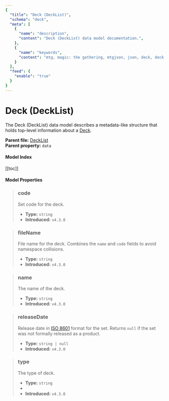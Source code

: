 ```yaml
---
{
  "title": "Deck (DeckList)",
  "schema": "deck",
  "meta": [
    {
      "name": "description",
      "content": "Deck (DeckList) data model documentation.",
    },
    {
      "name": "keywords",
      "content": "mtg, magic: the gathering, mtgjson, json, deck, deck (decklist)",
    }
  ],
  "feed": {
    "enable": "true"
  }
}
---
```


# Deck (DeckList)

The Deck (DeckList) data model describes a metadata-like structure that holds top-level information about a [Deck](../deck/).

**Parent file:** [DeckList](../../api/v5/DeckList.json.zip)  
**Parent property:** `data`

#### Model Index

<PropertyToggler/>

[[toc]]

#### Model Properties

> ### code
> Set code for the deck.
>
> - **Type:** `string`
> - **Introduced:** `v4.3.0`

> ### fileName
> File name for the deck. Combines the `name` and `code` fields to avoid namespace collisions.  
>
> - **Type:** `string`  
> - **Introduced:** `v4.3.0`  

> ### name
> The name of the deck.
>
> - **Type:** `string`
> - **Introduced:** `v4.3.0`

> ### releaseDate
> Release date in [ISO 8601](https://www.iso.org/iso-8601-date-and-time-format.html) format for the set. Returns `null` if the set was not formally released as a product.
>
> - **Type:** `string | null`
> - **Introduced:** `v4.3.0`

> ### type
> The type of deck.
>
> - **Type:** `string`
> - <ExampleField type='type'/>
> - **Introduced:** `v4.3.0`

